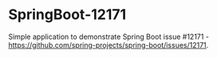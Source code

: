 # SpringBoot-12171
Simple application to demonstrate Spring Boot issue #12171 - https://github.com/spring-projects/spring-boot/issues/12171.
